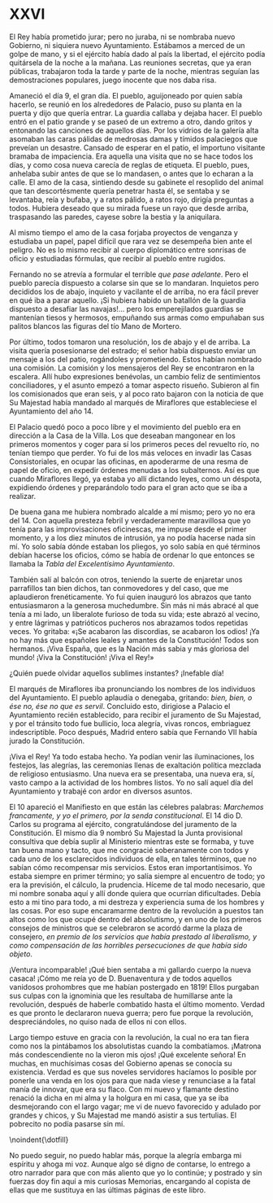 # XXVI

El Rey había prometido jurar; pero no juraba, ni se nombraba nuevo
Gobierno, ni siquiera nuevo Ayuntamiento. Estábamos a merced de un golpe
de mano, y si el ejército había dado al país la libertad, el ejército podía
quitársela de la noche a la mañana. Las reuniones secretas, que ya eran
públicas, trabajaron toda la tarde y parte de la noche, mientras seguían las
demostraciones populares, juego inocente que nos daba risa.

Amaneció el día 9, el gran día. El pueblo, aguijoneado por quien sabía
hacerlo, se reunió en los alrededores de Palacio, puso su planta en la puerta y
dijo que quería entrar. La guardia callaba y dejaba hacer. El pueblo entró en
el patio grande y se paseó de un extremo a otro, dando gritos y entonando las
canciones de aquellos días. Por los vidrios de la galería alta asomaban las
caras pálidas de medrosas damas  y tímidos palaciegos que preveían un
desastre. Cansado de esperar en el patio, el importuno visitante bramaba de
impaciencia. Era aquella una visita que no se hace todos los días, y como cosa
nueva carecía de reglas de etiqueta. El pueblo, pues, anhelaba subir antes de
que se lo mandasen, o antes que lo echaran a la calle. El amo de la casa,
sintiendo desde su gabinete el resoplido del animal que tan descortésmente
quería penetrar hasta él, se sentaba y se levantaba, reía y bufaba, y a ratos
pálido, a ratos rojo, dirigía preguntas a todos. Hubiera deseado que su mirada
fuese un rayo que desde arriba, traspasando las paredes, cayese sobre la
bestia y la aniquilara.

Al mismo tiempo el amo de la casa forjaba proyectos de venganza y
estudiaba un papel, papel difícil que rara vez se desempeña bien ante el
peligro. No es lo mismo recibir al cuerpo diplomático entre sonrisas de oficio
y estudiadas fórmulas, que recibir al pueblo entre rugidos.

Fernando no se atrevía a formular el terrible *que pase adelante*. Pero el
pueblo parecía dispuesto a colarse sin que se lo mandaran. Inquietos pero
decididos los de abajo, inquieto y vacilante el de arriba, no era fácil prever en
qué iba a parar aquello. ¡Si hubiera habido un batallón de la guardia
dispuesto a desafiar las navajas!... pero los emperejilados guardias se
mantenían tiesos y hermosos, empuñando sus armas como empuñaban sus
palitos blancos las figuras del tío Mano de Mortero.

Por último, todos tomaron una resolución, los de abajo y el de arriba. La
visita quería posesionarse del estrado; el señor había dispuesto enviar un
mensaje a los del patio, rogándoles y prometiendo. Estos habían nombrado
una comisión. La comisión y los mensajeros del Rey se encontraron en la
escalera. Allí hubo expresiones benévolas, un cambio feliz de sentimientos
conciliadores, y el asunto empezó a tomar aspecto risueño. Subieron al fin los
comisionados que eran seis, y al poco rato bajaron con la noticia de que Su
Majestad había mandado al marqués de Miraflores que estableciese el
Ayuntamiento del año 14.

El Palacio quedó poco a poco libre y el movimiento del pueblo era en
dirección a la Casa de la Villa. Los que deseaban mangonear en los primeros
momentos y coger para sí los primeros peces del revuelto río, no tenían
tiempo que perder. Yo fui de los más veloces en invadir las Casas
Consistoriales, en ocupar las oficinas, en apoderarme de una resma de papel
de oficio, en expedir órdenes menudas a los subalternos. Así es que cuando
Miraflores llegó, ya estaba yo allí dictando leyes, como un déspota,
expidiendo órdenes y preparándolo todo para el gran acto que se iba a
realizar.

De buena gana me hubiera nombrado alcalde a mí mismo; pero yo no era
del 14. Con aquella presteza febril y verdaderamente maravillosa que yo
tenía para las improvisaciones oficinescas, me impuse desde el primer
momento, y a los diez minutos de intrusión, ya no podía hacerse nada sin mí.
Yo solo sabía dónde estaban los pliegos, yo solo sabía en qué términos debían
hacerse los oficios, cómo se había de ordenar lo que entonces se llamaba la
*Tabla del Excelentísimo Ayuntamiento*.

También salí al balcón con otros, teniendo la suerte de enjaretar unos
parrafillos tan bien dichos, tan conmovedores y del caso, que me aplaudieron
frenéticamente. Yo fui quien inauguró los abrazos que tanto entusiasmaron a
la generosa muchedumbre. Sin más ni más abracé al que tenía a mi lado, un
liberalote furioso de toda su vida; este abrazó al vecino, y entre lágrimas y
patrióticos pucheros nos abrazamos todos repetidas veces. Yo gritaba: «¡Se
acabaron las discordias, se acabaron los odios! ¡Ya no hay más que españoles
leales y amantes de la Constitución! Todos son hermanos. ¡Viva España, que
es la Nación más sabia y más gloriosa del mundo! ¡Viva la Constitución! ¡Viva
el Rey!»

¿Quién puede olvidar aquellos sublimes instantes? ¡Inefable día!

El marqués de Miraflores iba pronunciando los nombres de los individuos
del Ayuntamiento. El pueblo aplaudía o denegaba, gritando: *bien, bien, o ése
no, ése no que es servil*. Concluido esto, dirigiose a Palacio el Ayuntamiento
recién establecido, para recibir el juramento de Su Majestad, y por el tránsito
todo fue bullicio, loca alegría, vivas roncos, embriaguez indescriptible. Poco
después, Madrid entero sabía que Fernando VII había jurado la Constitución.

¡Viva el Rey! Ya todo estaba hecho. Ya podían venir las iluminaciones, los
festejos, las alegrías, las ceremonias llenas de exaltación política mezclada de
religioso entusiasmo. Una nueva era se presentaba, una nueva era, sí, vasto
campo a la actividad de los hombres listos. Yo no salí aquel día del
Ayuntamiento y trabajé con ardor en diversos asuntos.

El 10 apareció el Manifiesto en que están las célebres palabras: *Marchemos
francamente, y yo el primero, por la senda constitucional*. El 14 dio D. Carlos su
programa al ejército, congratulándose del juramento de la Constitución. El
mismo día 9 nombró Su Majestad la Junta provisional consultiva que debía
suplir al Ministerio mientras este se formaba, y tuve tan buena mano y tacto,
que me congracié soberanamente con todos y cada uno de los esclarecidos
individuos de ella, en tales términos, que no sabían cómo recompensar mis
servicios. Estos eran importantísimos. Yo estaba siempre en primer término;
yo salía siempre al  encuentro de todo; yo era la previsión, el cálculo, la
prudencia. Híceme de tal modo necesario, que mi nombre sonaba aquí y allí
donde quiera que ocurrían dificultades. Debía esto a mi tino para todo, a mi
destreza y experiencia suma de los hombres y las cosas. Por eso supe
encaramarme dentro de la revolución a puestos tan altos como los que ocupé
dentro del absolutismo, y en uno de los primeros consejos de ministros que se
celebraron se acordó darme la plaza de consejero, *en premio de los servicios
que había prestado al liberalismo, y como compensación de las horribles
persecuciones de que había sido objeto*.

¡Ventura incomparable! ¡Qué bien sentaba a mi gallardo cuerpo la nueva
casaca! ¡Cómo me reía yo de D. Buenaventura y de todos aquellos vanidosos
prohombres que me habían postergado en 1819! Ellos purgaban sus culpas
con la ignominia que les resultaba de humillarse ante la revolución, después
de haberle combatido hasta el último momento. Verdad es que pronto le
declararon nueva guerra; pero fue porque la revolución, despreciándoles, no
quiso nada de ellos ni con ellos.

Largo tiempo estuve en gracia con la revolución, la cual no era tan fiera
como nos la pintábamos los absolutistas cuando la combatíamos. ¡Matrona
más condescendiente no la vieron mis ojos! ¡Qué excelente señora! En
muchas, en muchísimas cosas del Gobierno apenas se conocía su existencia.
Verdad es que sus noveles servidores hacíamos lo posible por ponerle una
venda en los ojos para que nada viese y renunciase a la fatal manía de
innovar, que era su flaco. Con mi nuevo y flamante destino renació la dicha
en mi alma y la holgura en mi casa, que ya se iba desmejorando con el largo
vagar; me vi de nuevo favorecido y adulado por grandes y chicos, y Su
Majestad me mandó asistir a sus tertulias. El pobrecito no podía pasarse sin
mí.

<!---
<p> </p>
-->

\noindent{\dotfill}

No puedo seguir, no puedo hablar más, porque la alegría embarga mi
espíritu y ahoga mi voz. Aunque algo sé digno de contarse, lo entrego a otro
narrador para que con más aliento que yo lo continúe; y postrado y sin
fuerzas doy fin aquí a mis curiosas Memorias, encargando al copista de ellas
que me sustituya en las últimas páginas de este libro.
